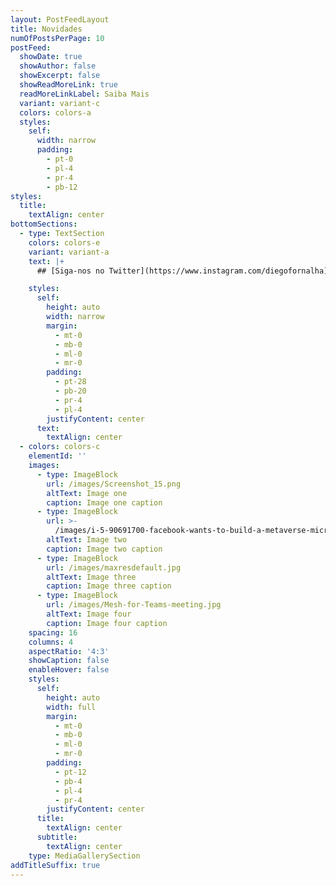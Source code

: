 ```yaml
---
layout: PostFeedLayout
title: Novidades
numOfPostsPerPage: 10
postFeed:
  showDate: true
  showAuthor: false
  showExcerpt: false
  showReadMoreLink: true
  readMoreLinkLabel: Saiba Mais
  variant: variant-c
  colors: colors-a
  styles:
    self:
      width: narrow
      padding:
        - pt-0
        - pl-4
        - pr-4
        - pb-12
styles:
  title:
    textAlign: center
bottomSections:
  - type: TextSection
    colors: colors-e
    variant: variant-a
    text: |+
      ## [Siga-nos no Twitter](https://www.instagram.com/diegofornalha)

    styles:
      self:
        height: auto
        width: narrow
        margin:
          - mt-0
          - mb-0
          - ml-0
          - mr-0
        padding:
          - pt-28
          - pb-20
          - pr-4
          - pl-4
        justifyContent: center
      text:
        textAlign: center
  - colors: colors-c
    elementId: ''
    images:
      - type: ImageBlock
        url: /images/Screenshot_15.png
        altText: Image one
        caption: Image one caption
      - type: ImageBlock
        url: >-
          /images/i-5-90691700-facebook-wants-to-build-a-metaverse-microsoft-is-creating-something-even-more-ambitious.jpg
        altText: Image two
        caption: Image two caption
      - type: ImageBlock
        url: /images/maxresdefault.jpg
        altText: Image three
        caption: Image three caption
      - type: ImageBlock
        url: /images/Mesh-for-Teams-meeting.jpg
        altText: Image four
        caption: Image four caption
    spacing: 16
    columns: 4
    aspectRatio: '4:3'
    showCaption: false
    enableHover: false
    styles:
      self:
        height: auto
        width: full
        margin:
          - mt-0
          - mb-0
          - ml-0
          - mr-0
        padding:
          - pt-12
          - pb-4
          - pl-4
          - pr-4
        justifyContent: center
      title:
        textAlign: center
      subtitle:
        textAlign: center
    type: MediaGallerySection
addTitleSuffix: true
---
```

